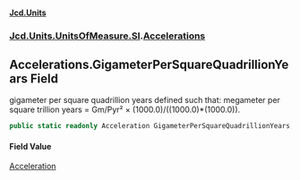 #### [Jcd.Units](index.md 'index')
### [Jcd.Units.UnitsOfMeasure.SI](Jcd.Units.UnitsOfMeasure.SI.md 'Jcd.Units.UnitsOfMeasure.SI').[Accelerations](Accelerations.md 'Jcd.Units.UnitsOfMeasure.SI.Accelerations')

## Accelerations.GigameterPerSquareQuadrillionYears Field

gigameter per square quadrillion years defined such that: megameter per square trillion years = Gm/Pyr² × (1000.0)/((1000.0)*(1000.0)).

```csharp
public static readonly Acceleration GigameterPerSquareQuadrillionYears;
```

#### Field Value
[Acceleration](Acceleration.md 'Jcd.Units.UnitTypes.Acceleration')